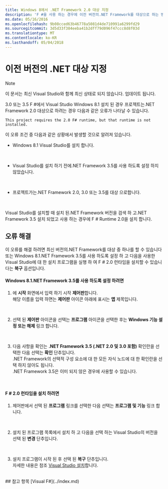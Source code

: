 ```yaml
---
title: Windows 8에서 .NET Framework 2.0 대상 지정
description: 'F #을 사용 하는 경우에 이전 버전의.NET Framework를 대상으로 하는 방법을 알아봅니다.'
ms.date: 05/16/2016
ms.openlocfilehash: 9b08cced63b46778a5081d4de710991a6299fd29
ms.sourcegitcommit: 3d5d33f384eeba41b2dff79d096f47ccc8d8f03d
ms.translationtype: MT
ms.contentlocale: ko-KR
ms.lasthandoff: 05/04/2018
---
```

# <a name="targeting-older-versions-of-net"></a>이전 버전의 .NET 대상 지정

> [!NOTE]
이 문서는 최신 Visual Studio와 함께 최신 상태로 되지 않습니다.  업데이트 됩니다.

3.0 또는 3.5 F #에서 Visual Studio Windows 8.1 설치 된 경우 프로젝트는.NET Framework 2.0 대상으로 하려는 경우 다음과 같은 오류가 나타날 수 있습니다. 

```
This project requires the 2.0 F# runtime, but that runtime is not installed.
```

이 오류 조건 중 다음과 같은 상황에서 발생할 것으로 알려져 있습니다.


- Windows 8.1 Visual Studio를 설치 합니다.
<br />

- Visual Studio를 설치 하기 전에.NET Framework 3.5를 사용 하도록 설정 하지 않았습니다.
<br />

- 프로젝트가는.NET Framework 2.0, 3.0 또는 3.5를 대상 으로합니다.
<br />

Visual Studio를 설치할 때 설치 된.NET Framework 버전을 검색 하 고.NET Framework 3.5 설치 되었고 사용 하는 경우에 F # Runtime 2.0을 설치 합니다.


## <a name="resolving-the-error"></a>오류 해결
이 오류를 해결 하려면 최신 버전의.NET Framework를 대상 중 하나를 할 수 있습니다 또는 Windows 8.1.NET Framework 3.5를 사용 하도록 설정 하 고 다음을 사용한 Visual Studio에 대 한 설치 프로그램을 실행 하 여 F # 2.0 런타임을 설치할 수 있습니다는 **복구** 옵션입니다.


#### <a name="to-enable-the-net-framework-35-on-windows-81"></a>Windows 8.1.NET Framework 3.5를 사용 하도록 설정 하려면

1. 에 **시작** 화면에서 입력 하기 시작 **제어판**합니다.
<br />  해당 이름을 입력 하면는 **제어판** 아이콘 아래에 표시는 **앱** 제목입니다.
<br />

2. 선택 된 **제어판** 아이콘을 선택는 **프로그램** 아이콘을 선택한 후는 **Windows 기능 설정 또는 해제** 링크 합니다.
<br />

3. 다음 사항을 확인는 **.NET Framework 3.5 (.NET 2.0 및 3.0 포함)** 확인란을 선택한 다음 선택는 **확인** 단추입니다.
<br />  .NET Framework의 선택적 구성 요소에 대 한 모든 자식 노드에 대 한 확인란을 선택 하지 않아도 됩니다.
<br />  .NET Framework 3.5은 이미 되지 않은 경우에 사용할 수 있습니다.
<br />


#### <a name="to-install-the-f-20-runtime"></a>F # 2.0 런타임을 설치 하려면

1. 제어판에서 선택 된 **프로그램** 링크를 선택한 다음 선택는 **프로그램 및 기능** 링크 합니다.
<br />

2. 설치 된 프로그램 목록에서 설치 하 고 다음을 선택 하는 Visual Studio의 버전을 선택 된 **변경** 단추입니다.
<br />

3. 설치 프로그램이 시작 된 후 선택 된 **복구** 단추입니다.
<br />  자세한 내용은 참조 [Visual Studio 설치](https://msdn.microsoft.com/library/e2h7fzkw.aspx)합니다.
<br />
## <a name="see-also"></a>참고 항목
[Visual F#](../index.md)
